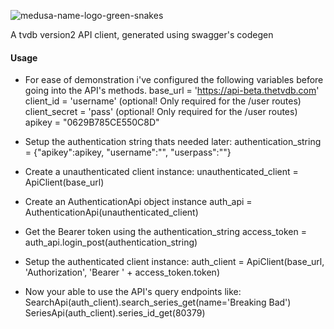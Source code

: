 ![medusa-name-logo-green-snakes](https://cloud.githubusercontent.com/assets/1867464/13375559/ede197ae-dd70-11e5-8cd0-b0eb239c977e.png)

A tvdb version2 API client, generated using swagger's codegen

#### Usage
 - For ease of demonstration i've configured the following variables before going into the API's methods.
  base_url = 'https://api-beta.thetvdb.com'
  client_id = 'username' (optional! Only required for the /user routes)
  client_secret = 'pass' (optional! Only required for the /user routes)
  apikey = "0629B785CE550C8D"
 
 - Setup the authentication string thats needed later: 
    authentication_string = {"apikey":apikey, "username":"", "userpass":""}

 - Create a unauthenticated client instance:
    unauthenticated_client = ApiClient(base_url)
 
 - Create an AuthenticationApi object instance
    auth_api = AuthenticationApi(unauthenticated_client)

 - Get the Bearer token using the authentication_string
    access_token = auth_api.login_post(authentication_string)

 - Setup the authenticated client instance:
    auth_client = ApiClient(base_url, 'Authorization', 'Bearer ' + access_token.token)

 - Now your able to use the API's query endpoints like:
    SearchApi(auth_client).search_series_get(name='Breaking Bad')
    SeriesApi(auth_client).series_id_get(80379)